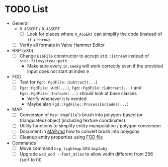# TODO List

- General
  - `R_ASSERT` / `D_ASSERT`
    -[ ] Look for places where `R_ASSERT` can simplify the code (instead of `if` + `throw`)
  -[ ] Verify all formats in Valve Hammer Editor
- BSP (v30)
  -[ ] Change `BspFile` constructor to accept `std::istream` instead of `std::filesystem::path`
    - Make sure every `in.seekg` will work correctly even if the provided input does not start at index `0`
- FGD
  -[ ] Test for `Fgd::FgdFile::Subtract(...)`
  -[ ] `Fgd::FgdFile::Add(...)`, `Fgd::FgdFile::Subtract(...)` and `Fgd::FgdFile::Include(...)` should look at base classes
    - Verify whenever it is needed
    - Maybe also `Fgd::FgdFile::ProcessIncludes(...)`
- MAP
  -[ ] Conversion of `Map::MapFile`'s brush into polygon-based (or triangulated) object (including texture coordinates).
  -[ ] Utility functions to simplify entity manipulation / polygon conversion
  -[ ] Document in [MAP.md](docs/GoldSrc/MAP.md) how to convert brush into polygons
  -[ ] Cleanup entity properties using [FGD file](docs/Source/FGD.md)
- Commands
  -[ ] Move command `bsp_lightmap` into `bsp2obj`
  -[ ] Upgrade `wad_add --font_atlas` to allow width different from 256 (sort to fit)
